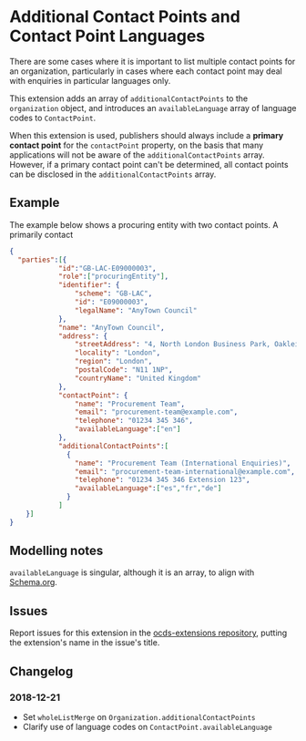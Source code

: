 # Additional Contact Points and Contact Point Languages

There are some cases where it is important to list multiple contact points for an organization, particularly in cases where each contact point may deal with enquiries in particular languages only.

This extension adds an array of `additionalContactPoints` to the `organization` object, and introduces an `availableLanguage` array of language codes to `ContactPoint`.

When this extension is used, publishers should always include a **primary contact point** for the `contactPoint` property, on the basis that many applications will not be aware of the `additionalContactPoints` array. However, if a primary contact point can't be determined, all contact points can be disclosed in the `additionalContactPoints` array.

## Example

The example below shows a procuring entity with two contact points. A primarily contact

```json
{
  "parties":[{
            "id":"GB-LAC-E09000003",
            "role":["procuringEntity"],
            "identifier": {
                "scheme": "GB-LAC",
                "id": "E09000003",
                "legalName": "AnyTown Council"
            },
            "name": "AnyTown Council",
            "address": {
                "streetAddress": "4, North London Business Park, Oakleigh Rd S",
                "locality": "London",
                "region": "London",
                "postalCode": "N11 1NP",
                "countryName": "United Kingdom"
            },
            "contactPoint": {
                "name": "Procurement Team",
                "email": "procurement-team@example.com",
                "telephone": "01234 345 346",
                "availableLanguage":["en"]
            },
            "additionalContactPoints":[
              {
                "name": "Procurement Team (International Enquiries)",
                "email": "procurement-team-international@example.com",
                "telephone": "01234 345 346 Extension 123",
                "availableLanguage":["es","fr","de"]
              }
            ]
    }]
}
```

## Modelling notes

`availableLanguage` is singular, although it is an array, to align with [Schema.org](https://schema.org/availableLanguage).

## Issues

Report issues for this extension in the [ocds-extensions repository](https://github.com/open-contracting/ocds-extensions/issues), putting the extension's name in the issue's title.

## Changelog

### 2018-12-21

* Set `wholeListMerge` on `Organization.additionalContactPoints`
* Clarify use of language codes on `ContactPoint.availableLanguage`
